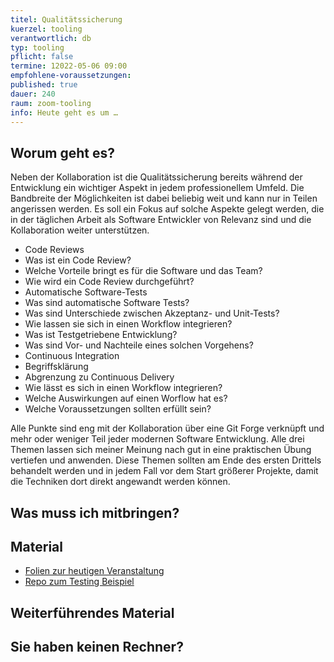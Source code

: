 ```yaml
---
titel: Qualitätssicherung
kuerzel: tooling
verantwortlich: db
typ: tooling
pflicht: false
termine: 12022-05-06 09:00
empfohlene-voraussetzungen: 
published: true
dauer: 240
raum: zoom-tooling
info: Heute geht es um …
---
```


## Worum geht es?
Neben der Kollaboration ist die Qualitätssicherung bereits während der Entwicklung ein wichtiger Aspekt in jedem professionellem Umfeld. Die Bandbreite der Möglichkeiten ist dabei beliebig weit und kann nur in Teilen angerissen werden. Es soll ein Fokus auf solche Aspekte gelegt werden, die in der täglichen Arbeit als Software Entwickler von Relevanz sind und die Kollaboration weiter unterstützen. 

* Code Reviews 
* Was ist ein Code Review? 
* Welche Vorteile bringt es für die Software und das Team? 
* Wie wird ein Code Review durchgeführt? 
* Automatische Software-Tests 
* Was sind automatische Software Tests? 
* Was sind Unterschiede zwischen Akzeptanz- und Unit-Tests? 
* Wie lassen sie sich in einen Workflow integrieren? 
* Was ist Testgetriebene Entwicklung? 
* Was sind Vor- und Nachteile eines solchen Vorgehens? 
* Continuous Integration 
* Begriffsklärung 
* Abgrenzung zu Continuous Delivery 
* Wie lässt es sich in einen Workflow integrieren? 
* Welche Auswirkungen auf einen Worflow hat es? 
* Welche Voraussetzungen sollten erfüllt sein? 

Alle Punkte sind eng mit der Kollaboration über eine Git Forge verknüpft und mehr oder weniger Teil jeder modernen Software Entwicklung. Alle drei Themen lassen sich meiner Meinung nach gut in eine praktischen Übung vertiefen und anwenden. Diese Themen sollten am Ende des ersten Drittels behandelt werden und in jedem Fall vor dem Start größerer Projekte, damit die Techniken dort direkt angewandt werden können.

## Was muss ich mitbringen?

## Material

* [Folien zur heutigen Veranstaltung](https://github.com/th-koeln/mi-bachelor-webdevelopment/blob/master/material/tooling/session-3-testing/slides-testing.pdf)
* [Repo zum Testing Beispiel](https://github.com/code-later/word_count_demo)

## Weiterführendes Material

## Sie haben keinen Rechner?

